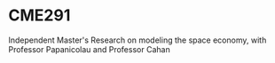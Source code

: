 # CME291
Independent Master's Research on modeling the space economy, with Professor Papanicolau and Professor Cahan
